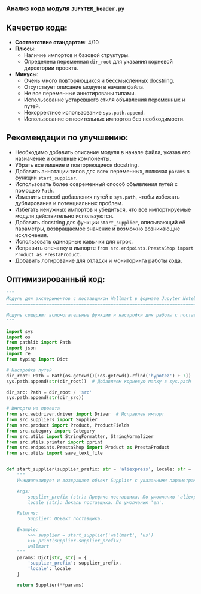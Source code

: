 ### **Анализ кода модуля `JUPYTER_header.py`**

## Качество кода:
- **Соответствие стандартам**: 4/10
- **Плюсы**:
    - Наличие импортов и базовой структуры.
    - Определена переменная `dir_root` для указания корневой директории проекта.
- **Минусы**:
    - Очень много повторяющихся и бессмысленных docstring.
    - Отсутствует описание модуля в начале файла.
    - Не все переменные аннотированы типами.
    - Использование устаревшего стиля объявления переменных и путей.
    - Некорректное использование `sys.path.append`.
    - Использование относительных импортов без необходимости.

## Рекомендации по улучшению:
- Необходимо добавить описание модуля в начале файла, указав его назначение и основные компоненты.
- Убрать все лишние и повторяющиеся docstring.
- Добавить аннотации типов для всех переменных, включая `params` в функции `start_supplier`.
- Использовать более современный способ объявления путей с помощью `Path`.
- Изменить способ добавления путей в `sys.path`, чтобы избежать дублирования и потенциальных проблем.
- Избегать ненужных импортов и убедиться, что все импортируемые модули действительно используются.
- Добавить docstring для функции `start_supplier`, описывающий её параметры, возвращаемое значение и возможно возникающие исключения.
- Использовать одинарные кавычки для строк.
- Исправить опечатку в импорте `from src.endpoints.PrestaShop import Product as PrestaProduct`.
- Добавить логирование для отладки и мониторинга работы кода.

## Оптимизированный код:

```python
"""
Модуль для экспериментов с поставщиком Wallmart в формате Jupyter Notebook
=======================================================================

Модуль содержит вспомогательные функции и настройки для работы с поставщиком Wallmart в среде Jupyter Notebook.
"""

import sys
import os
from pathlib import Path
import json
import re
from typing import Dict

# Настройка путей
dir_root: Path = Path(os.getcwd()[:os.getcwd().rfind('hypotez') + 7])
sys.path.append(str(dir_root))  # Добавляем корневую папку в sys.path

dir_src: Path = dir_root / 'src'
sys.path.append(str(dir_src))

# Импорты из проекта
from src.webdriver.driver import Driver  # Исправлен импорт
from src.suppliers import Supplier
from src.product import Product, ProductFields
from src.category import Category
from src.utils import StringFormatter, StringNormalizer
from src.utils.printer import pprint
from src.endpoints.PrestaShop import Product as PrestaProduct
from src.utils import save_text_file


def start_supplier(supplier_prefix: str = 'aliexpress', locale: str = 'en') -> Supplier:
    """
    Инициализирует и возвращает объект Supplier с указанными параметрами.

    Args:
        supplier_prefix (str): Префикс поставщика. По умолчанию 'aliexpress'.
        locale (str): Локаль поставщика. По умолчанию 'en'.

    Returns:
        Supplier: Объект поставщика.

    Example:
        >>> supplier = start_supplier('wallmart', 'us')
        >>> print(supplier.supplier_prefix)
        wallmart
    """
    params: Dict[str, str] = {
        'supplier_prefix': supplier_prefix,
        'locale': locale
    }

    return Supplier(**params)
